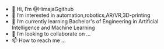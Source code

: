 - 👋 Hi, I’m @HimajaGgithub
- 👀 I’m interested in automation,robotics,AR/VR,3D-printing
- 🌱 I’m currently learning Bachelor's of Engineering in Artificial Intelligence and Machine Learning
- 💞️ I’m looking to collaborate on ...
- 📫 How to reach me ...

<!---
HimajaGgithub/HimajaGgithub is a ✨ special ✨ repository because its `README.md` (this file) appears on your GitHub profile.
You can click the Preview link to take a look at your changes.
--->
